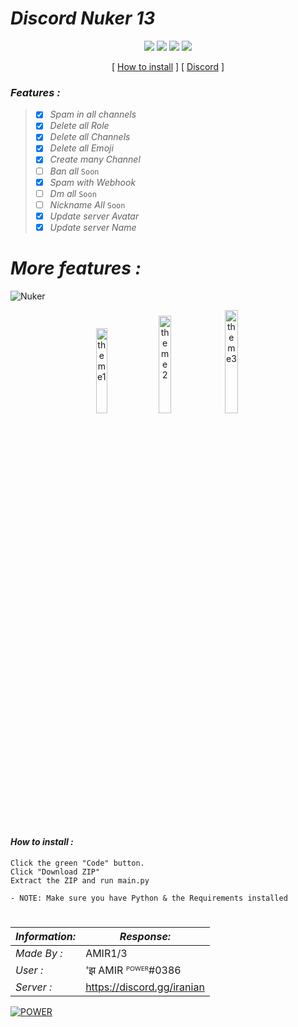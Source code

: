 # *Discord Nuker 13*


<p align="center">
 <img src="https://img.shields.io/github/languages/top/Rdimo/Hazard-Nuker?style=flat-square" </a>
 <img src="https://img.shields.io/github/last-commit/AMIR-H-P/Discord-Nuker?color=blue&style=flat-square" </a>
 <img src="https://img.shields.io/github/stars/AMIR-H-P/Discord-Nuker?color=blue&label=Stars&style=flat-square" </a>
 <img src="https://img.shields.io/github/forks/AMIR-H-P/Discord-Nuker?color=blue&label=Forks&style=flat-square" </a>
</p>

<p align="center">
[ <a href="https://github.com/AMIR-H-P/Discord-Nuker/edit/main/README.md#how-to-install-">How to install</a> ] [
<a href="https://discord.gg/iranian">Discord</a> ]
</p>

### *Features :*
> - [x] *Spam in all channels*
> - [x] *Delete all Role*
> - [x] *Delete all Channels*
> - [x] *Delete all Emoji*
> - [x] *Create many Channel*
> - [ ] *Ban all* `Soon`
> - [x] *Spam with Webhook*
> - [ ] *Dm all* `Soon`
> - [ ] *Nickname All* `Soon`
> - [x] *Update server Avatar*
> - [x] *Update server Name*
# *More features :*
![Nuker](https://cdn.discordapp.com/attachments/939059101495861338/967378880442794014/SharedScreenshot.jpg?size=4096)

<p align="center">
 <img alt="theme1" src="https://cdn.discordapp.com/attachments/939059101495861338/967387759838920724/123SharedScreenshot.jpg?size=4096" width="18.7%">
 <img alt="theme2" src="https://cdn.discordapp.com/attachments/939059101495861338/967387759549480960/121SharedScreenshot.jpg?size=4096" width="20%">
 <img alt="theme3" src="https://cdn.discordapp.com/attachments/939059101495861338/967387759297826926/333SharedScreenshot.jpg?size=4096" width="20.6%">
</p>

#

#### *How to install :*
```
Click the green "Code" button.
Click "Download ZIP"
Extract the ZIP and run main.py
```
```red
- NOTE: Make sure you have Python & the Requirements installed
```
#
|*Information:* | *Response:* |
|--------------|------------ |
| *Made By :*   |        AMIR1/3     |
| *User :*      |'झ AMIR ᴾᴼᵂᴱᴿ#0386 |
| *Server :*   | https://discord.gg/iranian |




<a href="https://discord.gg/iranian" target="_blank"><img src="https://discordapp.com/api/guilds/967103945770160188/widget.png?style=banner4" alt="POWER"/></a>


